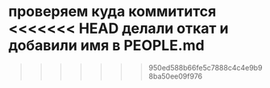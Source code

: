 проверяем куда коммитится
<<<<<<< HEAD
делали откат и добавили имя в PEOPLE.md
=======
>>>>>>> 950ed588b66fe5c7888c4c4e9b98ba50ee09f976
